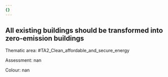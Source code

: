 ```yaml
---
{}
---
```

## All existing buildings should be transformed into zero-emission buildings

Thematic area: #TA2_Clean_affordable_and_secure_energy

Assessment: nan

Colour: nan